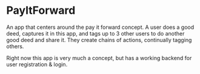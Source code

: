 # PayItForward

An app that centers around the pay it forward concept. A user does a good deed, captures it in this app, and tags up to 3 other users to do another good deed and share it. They create chains of actions, continually tagging others. 

Right now this app is very much a concept, but has a working backend for user registration & login.
